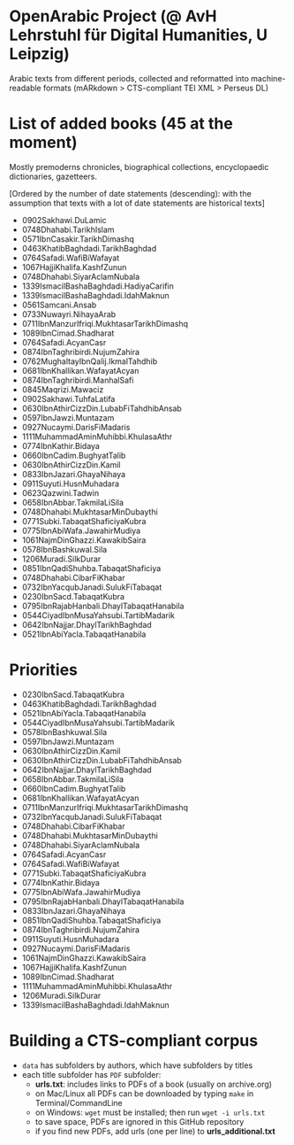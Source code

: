 # OpenArabic Project (@ AvH Lehrstuhl für Digital Humanities, U Leipzig)

Arabic texts from different periods, collected and reformatted into machine-readable formats (mARkdown > CTS-compliant TEI XML > Perseus DL)

# List of added books (45 at the moment)

Mostly premoderns chronicles, biographical collections, encyclopaedic dictionaries, gazetteers.

[Ordered by the number of date statements (descending): with the assumption that texts with a lot of date statements are historical texts]* 0902Sakhawi.DuLamic* 0748Dhahabi.TarikhIslam* 0571IbnCasakir.TarikhDimashq* 0463KhatibBaghdadi.TarikhBaghdad* 0764Safadi.WafiBiWafayat* 1067HajjiKhalifa.KashfZunun* 0748Dhahabi.SiyarAclamNubala* 1339IsmacilBashaBaghdadi.HadiyaCarifin* 1339IsmacilBashaBaghdadi.IdahMaknun* 0561Samcani.Ansab* 0733Nuwayri.NihayaArab* 0711IbnManzurIfriqi.MukhtasarTarikhDimashq* 1089IbnCimad.Shadharat* 0764Safadi.AcyanCasr* 0874IbnTaghribirdi.NujumZahira* 0762MughaltayIbnQalij.IkmalTahdhib* 0681IbnKhallikan.WafayatAcyan* 0874IbnTaghribirdi.ManhalSafi* 0845Maqrizi.Mawaciz* 0902Sakhawi.TuhfaLatifa* 0630IbnAthirCizzDin.LubabFiTahdhibAnsab* 0597IbnJawzi.Muntazam* 0927Nucaymi.DarisFiMadaris* 1111MuhammadAminMuhibbi.KhulasaAthr* 0774IbnKathir.Bidaya* 0660IbnCadim.BughyatTalib* 0630IbnAthirCizzDin.Kamil* 0833IbnJazari.GhayaNihaya* 0911Suyuti.HusnMuhadara* 0623Qazwini.Tadwin* 0658IbnAbbar.TakmilaLiSila* 0748Dhahabi.MukhtasarMinDubaythi* 0771Subki.TabaqatShaficiyaKubra* 0775IbnAbiWafa.JawahirMudiya* 1061NajmDinGhazzi.KawakibSaira* 0578IbnBashkuwal.Sila* 1206Muradi.SilkDurar* 0851IbnQadiShuhba.TabaqatShaficiya* 0748Dhahabi.CibarFiKhabar* 0732IbnYacqubJanadi.SulukFiTabaqat* 0230IbnSacd.TabaqatKubra* 0795IbnRajabHanbali.DhaylTabaqatHanabila* 0544CiyadIbnMusaYahsubi.TartibMadarik* 0642IbnNajjar.DhaylTarikhBaghdad* 0521IbnAbiYacla.TabaqatHanabila

# Priorities

* 0230IbnSacd.TabaqatKubra* 0463KhatibBaghdadi.TarikhBaghdad* 0521IbnAbiYacla.TabaqatHanabila* 0544CiyadIbnMusaYahsubi.TartibMadarik* 0578IbnBashkuwal.Sila* 0597IbnJawzi.Muntazam* 0630IbnAthirCizzDin.Kamil* 0630IbnAthirCizzDin.LubabFiTahdhibAnsab* 0642IbnNajjar.DhaylTarikhBaghdad* 0658IbnAbbar.TakmilaLiSila* 0660IbnCadim.BughyatTalib* 0681IbnKhallikan.WafayatAcyan* 0711IbnManzurIfriqi.MukhtasarTarikhDimashq* 0732IbnYacqubJanadi.SulukFiTabaqat* 0748Dhahabi.CibarFiKhabar* 0748Dhahabi.MukhtasarMinDubaythi* 0748Dhahabi.SiyarAclamNubala* 0764Safadi.AcyanCasr* 0764Safadi.WafiBiWafayat* 0771Subki.TabaqatShaficiyaKubra* 0774IbnKathir.Bidaya* 0775IbnAbiWafa.JawahirMudiya* 0795IbnRajabHanbali.DhaylTabaqatHanabila* 0833IbnJazari.GhayaNihaya* 0851IbnQadiShuhba.TabaqatShaficiya* 0874IbnTaghribirdi.NujumZahira* 0911Suyuti.HusnMuhadara* 0927Nucaymi.DarisFiMadaris* 1061NajmDinGhazzi.KawakibSaira* 1067HajjiKhalifa.KashfZunun* 1089IbnCimad.Shadharat* 1111MuhammadAminMuhibbi.KhulasaAthr* 1206Muradi.SilkDurar* 1339IsmacilBashaBaghdadi.IdahMaknun

# Building a CTS-compliant corpus

- `data` has subfolders by authors, which have subfolders by titles
- each title subfolder has `PDF` subfolder:
	- **urls.txt**: includes links to PDFs of a book (usually on archive.org)
	- on Mac/Linux all PDFs can be downloaded by typing `make` in Terminal/CommandLine
	- on Windows: `wget` must be installed; then run `wget -i urls.txt`
	- to save space, PDFs are ignored in this GitHub repository 
	- if you find new PDFs, add urls (one per line) to **urls_additional.txt**

